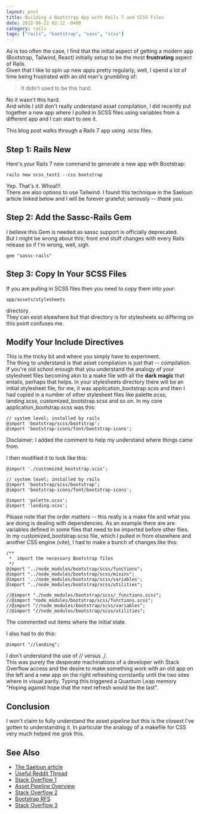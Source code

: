 ```yaml
---
layout: post
title: Building a Bootstrap App with Rails 7 and SCSS Files
date: 2022-06-22 02:12 -0400
category: rails
tags: ["rails", "bootstrap", "sass", "scss"]
---
```

As is too often the case, I find that the initial aspect of getting a modern app (Bootstrap, Tailwind, React) initially setup to be the most **frustrating** aspect of Rails.  
Given that I like to spin up new apps pretty regularly, well, I spend a lot of time being frustrated with an old man's grumbling of:

> It didn't used to be this hard.

No it wasn't this hard.  
And while I still don't really understand asset compilation, I did recently put together a new app where I pulled in SCSS files using variables from a different app and I can start to see it.

This blog post walks through a Rails 7 app using .scss files.

## Step 1: Rails New

Here's your Rails 7 new command to generate a new app with Bootstrap:

    rails new scss_test1 --css bootstrap

Yep.  That's it.
Whoa!!!  
There are also options to use Tailwind.  I found this technique in the Saeloun article linked below and I will be forever grateful; seriously -- *thank you*.

## Step 2: Add the Sassc-Rails Gem

I believe this Gem is needed as sassc support is officially deprecated.  
But I might be wrong about this; front end stuff changes with every Rails release so if I'm wrong, well, sigh.

    gem "sassc-rails"

## Step 3: Copy In Your SCSS Files

If you are pulling in SCSS files then you need to copy them into your:

    app/assets/stylesheets 

directory.  
They can exist elsewhere but that directory is for stylesheets so differing on this point confuses me.

## Modify Your Include Directives

This is the tricky bit and where you simply have to experiment.  
The thing to understand is that asset compilation is just that -- compilation.
If you're old school enough that you understand the analogy of your stylesheet files becoming akin to a make file with all the **dark magic** that entails, perhaps that helps.
In your stylesheets directory there will be an initial stylesheet file, for me, it was application_bootstrap.scss and then I had copied in a number of other stylesheet files like palette.scss, landing.scss, customized_bootstrap.scss and so on.
In my core application_bootstrap.scss was this:

    // system level; installed by rails
    @import 'bootstrap/scss/bootstrap';
    @import 'bootstrap-icons/font/bootstrap-icons';

Disclaimer: I added the comment to help my understand where things came from.

I then modified it to look like this:

    @import './customized_bootstrap.scss';
     
    // system level; installed by rails
    @import 'bootstrap/scss/bootstrap';
    @import 'bootstrap-icons/font/bootstrap-icons';
    
    @import 'palette.scss';
    @import 'landing.scss';    

Please note that the order matters -- this really is a make file and what you are doing is dealing with dependencies.
As an example there are are variables defined in some files that need to be imported before other files.  
In my customized_bootstrap.scss file, which I pulled in from elsewhere and another CSS engine (vite), I had to make a bunch of changes like this:

    /**
     *  import the necessary Bootstrap files 
     */
    @import "../node_modules/bootstrap/scss/functions";
    @import "../node_modules/bootstrap/scss/mixins";
    @import '../node_modules/bootstrap/scss/variables';
    @import "../node_modules/bootstrap/scss/utilities";
    
    //@import "./node_modules/bootstrap/scss/_functions.scss";
    //@import "node_modules/bootstrap/scss/functions.scss";
    //@import "//node_modules/bootstrap/scss/variables";
    //@import "//node_modules/bootstrap/scss/utilities";

The commented out items where the initial state.

I also had to do this:

    @import "//landing";

I don't understand the use of // versus ,/.  
This was purely the desperate machinations of a developer with Stack Overflow access and the desire to make something work with an old app on the left and a new app on the right refreshing constantly until the two sites where in visual parity.
Typing this triggered a Quantum Leap memory "Hoping against hope that the next refresh would be the last".

## Conclusion

I won't claim to fully understand the asset pipeline but this is the closest I've gotten to understanding it.
In particular the analogy of a makefile for CSS very much helped me grok this.

## See Also

* [The Saeloun article](https://blog.saeloun.com/2021/11/17/rails-7-added-css-app-generator.html)
* [Useful Reddit Thread](https://www.reddit.com/r/rails/comments/pk7x5j/any_clue_what_with_cssscss_imports_in_rails_7/)
* [Stack Overflow 1](https://stackoverflow.com/questions/71231622/idiomatic-sass-processing-in-rails-7)
* [Asset Pipeline Overview](https://guides.rubyonrails.org/asset_pipeline.html)
* [Stack Overflow 2](https://stackoverflow.com/questions/68909199/invalid-css-value-error-while-customizing-bootstrap-5-colors-with-sass-3)
* [Bootstrap RFS](https://github.com/twbs/rfs/tree/v9.0.3#installation)
* [Stack Overflow 3](https://stackoverflow.com/questions/66642300/error-undefined-variable-in-rails-sass-compilation)
